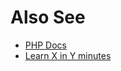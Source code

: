 # Also See

- [PHP Docs](https://www.php.net/manual/en/index.php)
- [Learn X in Y minutes](https://learnxinyminutes.com/docs/php/)
